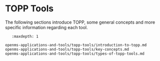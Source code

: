 TOPP Tools
==========

The following sections introduce TOPP, some general concepts and more specific information regarding each tool.

```{toctree}
   :maxdepth: 1

openms-applications-and-tools/topp-tools/introduction-to-topp.md
openms-applications-and-tools/topp-tools/key-concepts.md
openms-applications-and-tools/topp-tools/types-of-topp-tools.md
```
